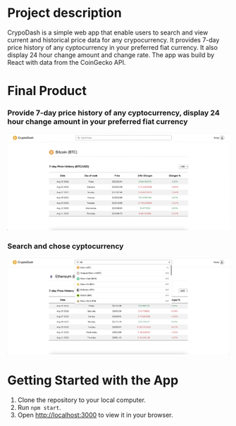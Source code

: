 # Project description
CrypoDash is a simple web app that enable users to search and view current and historical price data for any crypocurrency. It provides 7-day price history of any cyptocurrency in your preferred fiat currency. It also display 24 hour change amount and change rate. The app was build by React with data from the CoinGecko API.

# Final Product

### Provide 7-day price history of any cyptocurrency, display 24 hour change amount in your preferred fiat currency
!["Screenshot of price history table"](https://github.com/xli52/CryptoDash/blob/main/public/screenshots/price-history.png?raw=true)
### Search and chose cyptocurrency
!["Screenshot of search function"](https://github.com/xli52/CryptoDash/blob/main/public/screenshots/search-function.png?raw=true)

# Getting Started with the App

1. Clone the repository to your local computer.
2. Run `npm start`.
3. Open [http://localhost:3000](http://localhost:3000) to view it in your browser.
